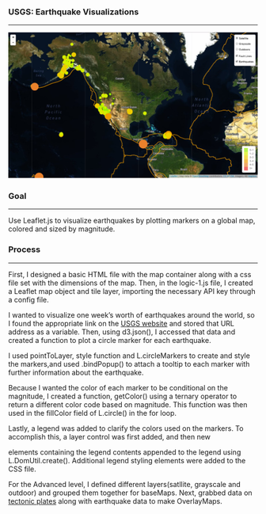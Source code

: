 ### USGS: Earthquake Visualizations
---
![earthquakemap](https://github.com/SurabhiSood/Earthquake_History/blob/master/Images/5-Advanced.png)

### Goal
---
Use Leaflet.js to visualize earthquakes by plotting markers on a global map, colored and sized by magnitude.

### Process
---
First, I designed a basic HTML file with the map container along with a css file set with the dimensions of the map. Then, in the logic-1.js file, I created a Leaflet map object and tile layer, importing the necessary API key through a config file.

I wanted to visualize one week’s worth of earthquakes around the world, so I found the appropriate link on the [USGS website](http://earthquake.usgs.gov/earthquakes/feed/v1.0/geojson.php) and stored that URL address as a variable. Then, using d3.json(), I accessed that data and created a function to plot a circle marker for each earthquake.

I used pointToLayer, style function and L.circleMarkers to create and style  the markers,and used .bindPopup() to attach a tooltip to each marker with further information about the earthquake.

Because I wanted the color of each marker to be conditional on the magnitude, I created a function, getColor() using a ternary operator to return a different color code based on magnitude. This function was then used in the fillColor field of L.circle() in the for loop.

Lastly, a legend was added to clarify the colors used on the markers. To accomplish this, a layer control was first added, and then new <div> elements containing the legend contents appended to the legend using L.DomUtil.create(). Additional legend styling elements were added to the CSS file.

For the Advanced level, I defined different layers(satllite, grayscale and outdoor) and grouped them together for baseMaps. Next, grabbed data on  [tectonic plates](https://github.com/fraxen/tectonicplates) along with earthquake data to make OverlayMaps.
 


